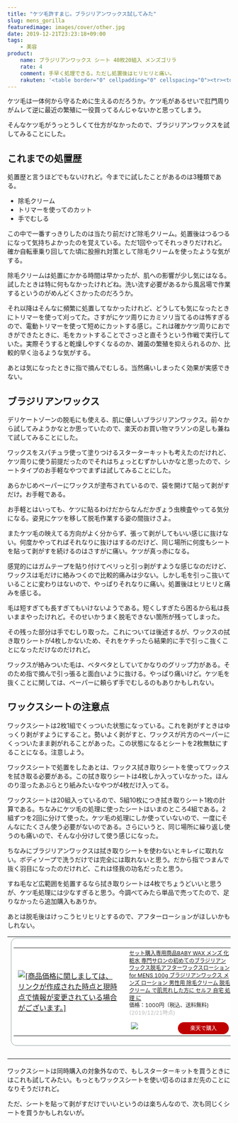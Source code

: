 ```yaml
---
title: "ケツ毛許すまじ。ブラジリアンワックス試してみた"
slug: mens_gorilla
featuredimage: images/cover/other.jpg
date: 2019-12-21T23:23:18+09:00
tags:
    - 美容
product:
    name: ブラジリアンワックス シート 40枚20組入 メンズゴリラ
    rate: 4
    comment: 手早く処理できる。ただし処置後はヒリヒリと痛い。
    rakuten: '<table border="0" cellpadding="0" cellspacing="0"><tr><td><div style="border:1px solid #95a5a6;border-radius:.75rem;background-color:#FFFFFF;width:504px;margin:0px;padding:5px;text-align:center;overflow:hidden;"><table><tr><td style="width:240px"><a href="https://hb.afl.rakuten.co.jp/hgc/19f0ffcc.aee8147c.19f0ffcd.a52aad0e/?pc=https%3A%2F%2Fitem.rakuten.co.jp%2Fvirginbeautyshop%2F200-1-b%2F&m=http%3A%2F%2Fm.rakuten.co.jp%2Fvirginbeautyshop%2Fi%2F10000174%2F&link_type=picttext&ut=eyJwYWdlIjoiaXRlbSIsInR5cGUiOiJwaWN0dGV4dCIsInNpemUiOiIyNDB4MjQwIiwibmFtIjoxLCJuYW1wIjoicmlnaHQiLCJjb20iOjEsImNvbXAiOiJkb3duIiwicHJpY2UiOjEsImJvciI6MSwiY29sIjoxLCJiYnRuIjoxLCJwcm9kIjowfQ%3D%3D" target="_blank" rel="nofollow noopener noreferrer" style="word-wrap:break-word;"  ><img src="https://hbb.afl.rakuten.co.jp/hgb/19f0ffcc.aee8147c.19f0ffcd.a52aad0e/?me_id=1309777&item_id=10000174&m=https%3A%2F%2Fthumbnail.image.rakuten.co.jp%2F%400_mall%2Fvirginbeautyshop%2Fcabinet%2Fthu02%2F200-1-b.jpg%3F_ex%3D80x80&pc=https%3A%2F%2Fthumbnail.image.rakuten.co.jp%2F%400_mall%2Fvirginbeautyshop%2Fcabinet%2Fthu02%2F200-1-b.jpg%3F_ex%3D240x240&s=240x240&t=picttext" border="0" style="margin:2px" alt="[商品価格に関しましては、リンクが作成された時点と現時点で情報が変更されている場合がございます。]" title="[商品価格に関しましては、リンクが作成された時点と現時点で情報が変更されている場合がございます。]"></a></td><td style="vertical-align:top;width:248px;"><p style="font-size:12px;line-height:1.4em;text-align:left;margin:0px;padding:2px 6px;word-wrap:break-word"><a href="https://hb.afl.rakuten.co.jp/hgc/19f0ffcc.aee8147c.19f0ffcd.a52aad0e/?pc=https%3A%2F%2Fitem.rakuten.co.jp%2Fvirginbeautyshop%2F200-1-b%2F&m=http%3A%2F%2Fm.rakuten.co.jp%2Fvirginbeautyshop%2Fi%2F10000174%2F&link_type=picttext&ut=eyJwYWdlIjoiaXRlbSIsInR5cGUiOiJwaWN0dGV4dCIsInNpemUiOiIyNDB4MjQwIiwibmFtIjoxLCJuYW1wIjoicmlnaHQiLCJjb20iOjEsImNvbXAiOiJkb3duIiwicHJpY2UiOjEsImJvciI6MSwiY29sIjoxLCJiYnRuIjoxLCJwcm9kIjowfQ%3D%3D" target="_blank" rel="nofollow noopener noreferrer" style="word-wrap:break-word;"  >【最大900円OFFクーポン】 ブラジリアンワックス シート 40枚20組入 メンズゴリラ ワックス脱毛シート メンズ 脱毛シート ワックス 脱毛 セルフ メンズ脱毛シート ワックス脱毛 男性用 男性 セット Vライン デリケートゾーン アンダーヘア 処理 自宅</a><br><span >価格：1480円（税込、送料無料)</span> <span style="color:#BBB">(2019/12/21時点)</span></p><div style="margin:10px;"><a href="https://hb.afl.rakuten.co.jp/hgc/19f0ffcc.aee8147c.19f0ffcd.a52aad0e/?pc=https%3A%2F%2Fitem.rakuten.co.jp%2Fvirginbeautyshop%2F200-1-b%2F&m=http%3A%2F%2Fm.rakuten.co.jp%2Fvirginbeautyshop%2Fi%2F10000174%2F&link_type=picttext&ut=eyJwYWdlIjoiaXRlbSIsInR5cGUiOiJwaWN0dGV4dCIsInNpemUiOiIyNDB4MjQwIiwibmFtIjoxLCJuYW1wIjoicmlnaHQiLCJjb20iOjEsImNvbXAiOiJkb3duIiwicHJpY2UiOjEsImJvciI6MSwiY29sIjoxLCJiYnRuIjoxLCJwcm9kIjowfQ%3D%3D" target="_blank" rel="nofollow noopener noreferrer" style="word-wrap:break-word;"  ><img src="https://static.affiliate.rakuten.co.jp/makelink/rl.svg" style="float:left;max-height:27px;width:auto;margin-top:0"></a><a href="https://hb.afl.rakuten.co.jp/hgc/19f0ffcc.aee8147c.19f0ffcd.a52aad0e/?pc=https%3A%2F%2Fitem.rakuten.co.jp%2Fvirginbeautyshop%2F200-1-b%2F%3Fscid%3Daf_pc_bbtn&m=http%3A%2F%2Fm.rakuten.co.jp%2Fvirginbeautyshop%2Fi%2F10000174%2F%3Fscid%3Daf_pc_bbtn&link_type=picttext&ut=eyJwYWdlIjoiaXRlbSIsInR5cGUiOiJwaWN0dGV4dCIsInNpemUiOiIyNDB4MjQwIiwibmFtIjoxLCJuYW1wIjoicmlnaHQiLCJjb20iOjEsImNvbXAiOiJkb3duIiwicHJpY2UiOjEsImJvciI6MSwiY29sIjoxLCJiYnRuIjoxLCJwcm9kIjowfQ==" target="_blank" rel="nofollow noopener noreferrer" style="word-wrap:break-word;"  ><div style="float:right;width:41%;height:27px;background-color:#bf0000;color:#fff !important;font-size:12px;font-weight:500;line-height:27px;margin-left:1px;padding: 0 12px;border-radius:16px;cursor:pointer;text-align:center;">楽天で購入</div></a></div></td><tr></table></div><br><p style="color:#000000;font-size:12px;line-height:1.4em;margin:5px;word-wrap:break-word"></p></td></tr></table>'
---
```


ケツ毛は一体何から守るために生えるのだろうか。ケツ毛があるせいで肛門周りがムレて逆に最近の繁殖に一役買ってるんじゃないかと思ってしまう。

そんなケツ毛がうっとうしくて仕方がなかったので、ブラジリアンワックスを試してみることにした。

<!--more-->

## これまでの処置歴

処置歴と言うほどでもないけれど。今までに試したことがあるのは3種類である。

- 除毛クリーム
- トリマーを使ってのカット
- 手でむしる

この中で一番すっきりしたのは当たり前だけど除毛クリーム。処置後はつるつるになって気持ちよかったのを覚えている。ただ1回やってそれっきりだけれど。確か自転車乗り回してた頃に股擦れ対策として除毛クリームを使ったような気がする。

除毛クリームは処置にかかる時間は早かったが、肌への影響が少し気にはなる。試したときは特に何もなかったけれどね。洗い流す必要があるから風呂場で作業するというのがめんどくさかったのだろうか。

それ以降はそんなに頻繁に処置してなかったけれど、どうしても気になったときにトリマーを使って刈ってた。さすがにケツ周りにカミソリ当てるのは怖すぎるので、電動トリマーを使って短めにカットする感じ。これは確かケツ周りにおできができたときに、毛をカットすることでさっさと直そうという作戦で実行していた。実際そうすると乾燥しやすくなるのか、雑菌の繁殖を抑えられるのか、比較的早く治るような気がする。

あとは気になったときに指で摘んでむしる。当然痛いしまったく効果が実感できない。

## ブラジリアンワックス

デリケートゾーンの脱毛にも使える、肌に優しいブラジリアンワックス。前々から試してみようかなとか思っていたので、楽天のお買い物マラソンの足しも兼ねて試してみることにした。

ワックスをスパチュラ使って塗りつけるスターターキットも考えたのだけれど、ケツ周りに使う前提だったのでそれはちょっとむずかしいかなと思ったので、シートタイプのお手軽なやつでまずは試してみることにした。

あらかじめペーパーにワックスが塗布されているので、袋を開けて貼って剥がすだけ。お手軽である。

お手軽とはいっても、ケツに貼るわけだからなんだかぎょう虫検査やってる気分になる。姿見にケツを移して脱毛作業する姿の間抜けさよ。

またケツ毛の映えてる方向がよく分からず、張って剥がしてもいい感じに抜けない。何度かやってればそれなりに抜けはするのだけど、同じ場所に何度もシートを貼って剥がすを続けるのはさすがに痛い。ケツが真っ赤になる。

感覚的にはガムテープを貼り付けてベリっと引っ剥がすような感じなのだけど、ワックスは毛だけに絡みつくので比較的痛みは少ない。しかし毛を引っこ抜いていることに変わりはないので、やっぱりそれなりに痛い。処置後はヒリヒリと痛みを感じる。

毛は短すぎても長すぎてもいけないようである。短くしすぎたら困るから私は長いままやったけれど。そのせいかうまく脱毛できない箇所が残ってしまった。

その残った部分は手でむしり取った。これについては後述するが、ワックスの拭き取りシートが4枚しかないため、それをケチったら結果的に手で引っこ抜くことになっただけなのだけれど。

ワックスが絡みついた毛は、ベタベタとしていてかなりのグリップ力がある。そのため指で摘んで引っ張ると面白いように抜ける。やっぱり痛いけど。ケツ毛を抜くことに関しては、ペーパーに頼らず手でむしるのもありかもしれない。

## ワックスシートの注意点

ワックスシートは2枚1組でくっついた状態になっている。これを剥がすときはゆっくり剥がすようにすること。勢いよく剥がすと、ワックスが片方のペーパーにくっついたまま剥がれることがあった。この状態になるとシートを2枚無駄にすることになる。注意しよう。

ワックスシートで処置をしたあとは、ワックス拭き取りシートを使ってワックスを拭き取る必要がある。この拭き取りシートは4枚しか入っていなかった。ほんのり湿ったあぶらとり紙みたいなやつが4枚だけ入ってる。

ワックスシートは20組入っているので、5組10枚につき拭き取りシート1枚の計算である。ちなみにケツ毛の処理に使ったシートはいまのところ4組である。2組ずつを2回に分けて使った。ケツ毛の処理にしか使っていないので、一度にそんなにたくさん使う必要がないのである。さらにいうと、同じ場所に繰り返し使うのも痛いので、そんな小分けして使う感じになった。

ちなみにブラジリアンワックスは拭き取りシートを使わないとキレイに取れない。ボディソープで洗うだけでは完全には取れないと思う。だから指でつまんで抜く羽目になったのだけれど、これは怪我の功名だったと思う。

すね毛など広範囲を処置するなら拭き取りシートは4枚でちょうどいいと思うが、ケツ毛処理には少なすぎると思う。今調べてみたら単品で売ってたので、足りなかったら追加購入もありか。

あとは脱毛後はけっこうヒリヒリとするので、アフターローションがほしいかもしれない。

<table border="0" cellpadding="0" cellspacing="0"><tr><td><div style="border:1px solid #95a5a6;border-radius:.75rem;background-color:#FFFFFF;width:504px;margin:0px;padding:5px;text-align:center;overflow:hidden;"><table><tr><td style="width:240px"><a href="https://hb.afl.rakuten.co.jp/hgc/19f0ffcc.aee8147c.19f0ffcd.a52aad0e/?pc=https%3A%2F%2Fitem.rakuten.co.jp%2Fvirginbeautyshop%2F100-4-lk%2F&m=http%3A%2F%2Fm.rakuten.co.jp%2Fvirginbeautyshop%2Fi%2F10000665%2F&link_type=picttext&ut=eyJwYWdlIjoiaXRlbSIsInR5cGUiOiJwaWN0dGV4dCIsInNpemUiOiIyNDB4MjQwIiwibmFtIjoxLCJuYW1wIjoicmlnaHQiLCJjb20iOjEsImNvbXAiOiJkb3duIiwicHJpY2UiOjEsImJvciI6MSwiY29sIjoxLCJiYnRuIjoxLCJwcm9kIjowfQ%3D%3D" target="_blank" rel="nofollow noopener noreferrer" style="word-wrap:break-word;"  ><img src="https://hbb.afl.rakuten.co.jp/hgb/19f0ffcc.aee8147c.19f0ffcd.a52aad0e/?me_id=1309777&item_id=10000665&m=https%3A%2F%2Fthumbnail.image.rakuten.co.jp%2F%400_mall%2Fvirginbeautyshop%2Fcabinet%2Fthu02%2F100-4-lk.jpg%3F_ex%3D80x80&pc=https%3A%2F%2Fthumbnail.image.rakuten.co.jp%2F%400_mall%2Fvirginbeautyshop%2Fcabinet%2Fthu02%2F100-4-lk.jpg%3F_ex%3D240x240&s=240x240&t=picttext" border="0" style="margin:2px" alt="[商品価格に関しましては、リンクが作成された時点と現時点で情報が変更されている場合がございます。]" title="[商品価格に関しましては、リンクが作成された時点と現時点で情報が変更されている場合がございます。]"></a></td><td style="vertical-align:top;width:248px;"><p style="font-size:12px;line-height:1.4em;text-align:left;margin:0px;padding:2px 6px;word-wrap:break-word"><a href="https://hb.afl.rakuten.co.jp/hgc/19f0ffcc.aee8147c.19f0ffcd.a52aad0e/?pc=https%3A%2F%2Fitem.rakuten.co.jp%2Fvirginbeautyshop%2F100-4-lk%2F&m=http%3A%2F%2Fm.rakuten.co.jp%2Fvirginbeautyshop%2Fi%2F10000665%2F&link_type=picttext&ut=eyJwYWdlIjoiaXRlbSIsInR5cGUiOiJwaWN0dGV4dCIsInNpemUiOiIyNDB4MjQwIiwibmFtIjoxLCJuYW1wIjoicmlnaHQiLCJjb20iOjEsImNvbXAiOiJkb3duIiwicHJpY2UiOjEsImJvciI6MSwiY29sIjoxLCJiYnRuIjoxLCJwcm9kIjowfQ%3D%3D" target="_blank" rel="nofollow noopener noreferrer" style="word-wrap:break-word;"  >セット購入専用商品BABY WAX メンズ 化粧水 専門サロンの初めてのブラジリアンワックス脱毛アフターワックスローション for MENS 100g ブラジリアンワックス メンズ ローション 男性用 除毛クリーム 脱毛クリーム で肌荒れした方に セルフ 自宅 処理 に</a><br><span >価格：1000円（税込、送料無料)</span> <span style="color:#BBB">(2019/12/21時点)</span></p><div style="margin:10px;"><a href="https://hb.afl.rakuten.co.jp/hgc/19f0ffcc.aee8147c.19f0ffcd.a52aad0e/?pc=https%3A%2F%2Fitem.rakuten.co.jp%2Fvirginbeautyshop%2F100-4-lk%2F&m=http%3A%2F%2Fm.rakuten.co.jp%2Fvirginbeautyshop%2Fi%2F10000665%2F&link_type=picttext&ut=eyJwYWdlIjoiaXRlbSIsInR5cGUiOiJwaWN0dGV4dCIsInNpemUiOiIyNDB4MjQwIiwibmFtIjoxLCJuYW1wIjoicmlnaHQiLCJjb20iOjEsImNvbXAiOiJkb3duIiwicHJpY2UiOjEsImJvciI6MSwiY29sIjoxLCJiYnRuIjoxLCJwcm9kIjowfQ%3D%3D" target="_blank" rel="nofollow noopener noreferrer" style="word-wrap:break-word;"  ><img src="https://static.affiliate.rakuten.co.jp/makelink/rl.svg" style="float:left;max-height:27px;width:auto;margin-top:0"></a><a href="https://hb.afl.rakuten.co.jp/hgc/19f0ffcc.aee8147c.19f0ffcd.a52aad0e/?pc=https%3A%2F%2Fitem.rakuten.co.jp%2Fvirginbeautyshop%2F100-4-lk%2F%3Fscid%3Daf_pc_bbtn&m=http%3A%2F%2Fm.rakuten.co.jp%2Fvirginbeautyshop%2Fi%2F10000665%2F%3Fscid%3Daf_pc_bbtn&link_type=picttext&ut=eyJwYWdlIjoiaXRlbSIsInR5cGUiOiJwaWN0dGV4dCIsInNpemUiOiIyNDB4MjQwIiwibmFtIjoxLCJuYW1wIjoicmlnaHQiLCJjb20iOjEsImNvbXAiOiJkb3duIiwicHJpY2UiOjEsImJvciI6MSwiY29sIjoxLCJiYnRuIjoxLCJwcm9kIjowfQ==" target="_blank" rel="nofollow noopener noreferrer" style="word-wrap:break-word;"  ><div style="float:right;width:41%;height:27px;background-color:#bf0000;color:#fff !important;font-size:12px;font-weight:500;line-height:27px;margin-left:1px;padding: 0 12px;border-radius:16px;cursor:pointer;text-align:center;">楽天で購入</div></a></div></td><tr></table></div><br><p style="color:#000000;font-size:12px;line-height:1.4em;margin:5px;word-wrap:break-word"></p></td></tr></table>

ワックスシートは同時購入の対象外なので、もしスターターキットを買うときにはこれも試してみたい。もっともワックスシートを使い切るのはまだ先のことになりそうだけれど。

ただ、シートを貼って剥がすだけでいいというのは楽ちんなので、次も同じくシートを買うかもしれないが。